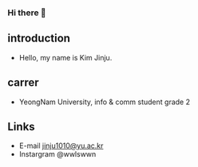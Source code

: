 ### Hi there 👋

## introduction
- Hello, my name is Kim Jinju.

## carrer
- YeongNam University, info & comm student grade 2

## Links
- E-mail jinju1010@yu.ac.kr
- Instargram @wwlswwn
